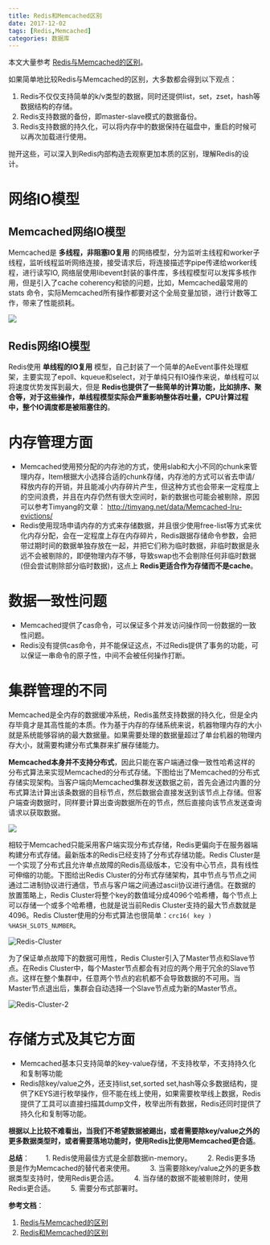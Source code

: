 ```yaml
---
title: Redis和Memcached区别
date: 2017-12-02
tags: [Redis,Memcached]
categories: 数据库
---
```


本文大量参考 [Redis与Memcached的区别](http://blog.51cto.com/gnucto/998509)。

如果简单地比较Redis与Memcached的区别，大多数都会得到以下观点：

1. Redis不仅仅支持简单的k/v类型的数据，同时还提供list，set，zset，hash等数据结构的存储。
2. Redis支持数据的备份，即master-slave模式的数据备份。
3. Redis支持数据的持久化，可以将内存中的数据保持在磁盘中，重启的时候可以再次加载进行使用。

抛开这些，可以深入到Redis内部构造去观察更加本质的区别，理解Redis的设计。

<!-- more -->

# 网络IO模型

## Memcached网络IO模型

Memcached是 **多线程，非阻塞IO复用** 的网络模型，分为监听主线程和worker子线程，监听线程监听网络连接，接受请求后，将连接描述字pipe传递给worker线程，进行读写IO, 网络层使用libevent封装的事件库，多线程模型可以发挥多核作用，但是引入了cache coherency和锁的问题，比如，Memcached最常用的stats 命令，实际Memcached所有操作都要对这个全局变量加锁，进行计数等工作，带来了性能损耗。

![](https://images.morethink.cn/0dcb499bd022cea2069865875decc2b7.png)

## Redis网络IO模型

Redis使用 **单线程的IO复用** 模型，自己封装了一个简单的AeEvent事件处理框架，主要实现了epoll、kqueue和select，对于单纯只有IO操作来说，单线程可以将速度优势发挥到最大，但是 **Redis也提供了一些简单的计算功能，比如排序、聚合等，对于这些操作，单线程模型实际会严重影响整体吞吐量，CPU计算过程中，整个IO调度都是被阻塞住的**。

# 内存管理方面

- Memcached使用预分配的内存池的方式，使用slab和大小不同的chunk来管理内存，Item根据大小选择合适的chunk存储，内存池的方式可以省去申请/释放内存的开销，并且能减小内存碎片产生，但这种方式也会带来一定程度上的空间浪费，并且在内存仍然有很大空间时，新的数据也可能会被剔除，原因可以参考Timyang的文章： http://timyang.net/data/Memcached-lru-evictions/
- Redis使用现场申请内存的方式来存储数据，并且很少使用free-list等方式来优化内存分配，会在一定程度上存在内存碎片，Redis跟据存储命令参数，会把带过期时间的数据单独存放在一起，并把它们称为临时数据，非临时数据是永远不会被剔除的，即便物理内存不够，导致swap也不会剔除任何非临时数据(但会尝试剔除部分临时数据)，这点上 **Redis更适合作为存储而不是cache**。


# 数据一致性问题

- Memcached提供了cas命令，可以保证多个并发访问操作同一份数据的一致性问题。
- Redis没有提供cas命令，并不能保证这点，不过Redis提供了事务的功能，可以保证一串命令的原子性，中间不会被任何操作打断。

# 集群管理的不同

Memcached是全内存的数据缓冲系统，Redis虽然支持数据的持久化，但是全内存毕竟才是其高性能的本质。作为基于内存的存储系统来说，机器物理内存的大小就是系统能够容纳的最大数据量。如果需要处理的数据量超过了单台机器的物理内存大小，就需要构建分布式集群来扩展存储能力。

**Memcached本身并不支持分布式**，因此只能在客户端通过像一致性哈希这样的分布式算法来实现Memcached的分布式存储。下图给出了Memcached的分布式存储实现架构。当客户端向Memcached集群发送数据之前，首先会通过内置的分布式算法计算出该条数据的目标节点，然后数据会直接发送到该节点上存储。但客户端查询数据时，同样要计算出查询数据所在的节点，然后直接向该节点发送查询请求以获取数据。

![](https://images.morethink.cn/b4dc233573a34d272d52a270ff01d3f8.png)

相较于Memcached只能采用客户端实现分布式存储，Redis更偏向于在服务器端构建分布式存储。最新版本的Redis已经支持了分布式存储功能。Redis Cluster是一个实现了分布式且允许单点故障的Redis高级版本，它没有中心节点，具有线性可伸缩的功能。下图给出Redis Cluster的分布式存储架构，其中节点与节点之间通过二进制协议进行通信，节点与客户端之间通过ascii协议进行通信。在数据的放置策略上，Redis Cluster将整个key的数值域分成4096个哈希槽，每个节点上可以存储一个或多个哈希槽，也就是说当前Redis Cluster支持的最大节点数就是4096。Redis Cluster使用的分布式算法也很简单：`crc16( key ) %HASH_SLOTS_NUMBER`。

![](https://images.morethink.cn/ecb156696a22333a19ea5647b7eaefcc.png "Redis-Cluster")

为了保证单点故障下的数据可用性，Redis Cluster引入了Master节点和Slave节点。在Redis Cluster中，每个Master节点都会有对应的两个用于冗余的Slave节点。这样在整个集群中，任意两个节点的宕机都不会导致数据的不可用。当Master节点退出后，集群会自动选择一个Slave节点成为新的Master节点。

![](https://images.morethink.cn/c7b06587ee2b47925a540cc1c10ca44f.png "Redis-Cluster-2")

# 存储方式及其它方面

- Memcached基本只支持简单的key-value存储，不支持枚举，不支持持久化和复制等功能
- Redis除key/value之外，还支持list,set,sorted set,hash等众多数据结构，提供了KEYS进行枚举操作，但不能在线上使用，如果需要枚举线上数据，Redis提供了工具可以直接扫描其dump文件，枚举出所有数据，Redis还同时提供了持久化和复制等功能。

**根据以上比较不难看出，当我们不希望数据被踢出，或者需要除key/value之外的更多数据类型时，或者需要落地功能时，使用Redis比使用Memcached更合适**。

**总结**：
　　1. Redis使用最佳方式是全部数据in-memory。
　　2. Redis更多场景是作为Memcached的替代者来使用。
　　3. 当需要除key/value之外的更多数据类型支持时，使用Redis更合适。
　　4. 当存储的数据不能被剔除时，使用Redis更合适。
　　5. 需要分布式部署时。


**参考文档**：
1. [Redis与Memcached的区别](http://blog.51cto.com/gnucto/998509)
2. [Redis和Memcached的区别](https://www.biaodianfu.com/redis-vs-memcached.html?spm=5176.100239.blogcont238409.17.w1SLGA)
